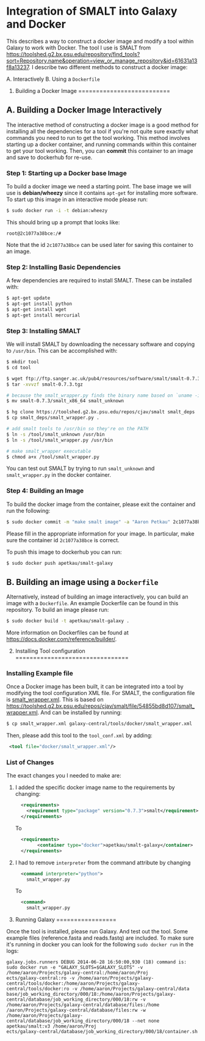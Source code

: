 Integration of SMALT into Galaxy and Docker
===========================================

This describes a way to construct a docker image and modify a tool within Galaxy to work with Docker.  The tool I use is SMALT from https://toolshed.g2.bx.psu.edu/repository/find_tools?sort=Repository.name&operation=view_or_manage_repository&id=61631a13f8a13237.  I describe two different methods to construct a docker image:

A. Interactively
B. Using a `Dockerfile`

1. Building a Docker Image
==========================

A. Building a Docker Image Interactively
----------------------------------------

The interactive method of constructing a docker image is a good method for installing all the dependencies for a tool if you're not quite sure exactly what commands you need to run to get the tool working.  This method involves starting up a docker container, and running commands within this container to get your tool working.  Then, you can **commit** this container to an image and save to dockerhub for re-use.

### Step 1: Starting up a Docker base Image

To build a docker image we need a starting point.  The base image we will use is **debian/wheezy** since it contains `apt-get` for installing more software.  To start up this image in an interactive mode please run:

```bash
$ sudo docker run -i -t debian:wheezy
```

This should bring up a prompt that looks like:

```
root@2c1077a38bce:/#
```

Note that the id `2c1077a38bce` can be used later for saving this container to an image.

### Step 2: Installing Basic Dependencies

A few dependencies are required to install SMALT.  These can be installed with:

```bash
$ apt-get update
$ apt-get install python
$ apt-get install wget
$ apt-get install mercurial
```

### Step 3: Installing SMALT

We will install SMALT by downloading the necessary software and copying to `/usr/bin`.  This can be accomplished with:

```bash
$ mkdir tool
$ cd tool

$ wget ftp://ftp.sanger.ac.uk/pub4/resources/software/smalt/smalt-0.7.3.tgz
$ tar -xvvzf smalt-0.7.3.tgz

# because the smalt_wrapper.py finds the binary name based on `uname -i` which is unknown in docker
$ mv smalt-0.7.3/smalt_x86_64 smalt_unknown

$ hg clone https://toolshed.g2.bx.psu.edu/repos/cjav/smalt smalt_deps
$ cp smalt_deps/smalt_wrapper.py .

# add smalt tools to /usr/bin so they're on the PATH
$ ln -s /tool/smalt_unknown /usr/bin
$ ln -s /tool/smalt_wrapper.py /usr/bin

# make smalt_wrapper executable
$ chmod a+x /tool/smalt_wrapper.py
```

You can test out SMALT by trying to run `smalt_unknown` and `smalt_wrapper.py` in the docker container.

### Step 4: Building an Image

To build the docker image from the container, please exit the container and run the following:

```bash
$ sudo docker commit -m "make smalt image" -a "Aaron Petkau" 2c1077a38bce apetkau/smalt-galaxy
```

Please fill in the appropriate information for your image.  In particular, make sure the container id `2c1077a38bce` is correct.

To push this image to dockerhub you can run:

```bash
$ sudo docker push apetkau/smalt-galaxy
```

B. Building an image using a `Dockerfile`
-----------------------------------------

Alternatively, instead of building an image interactively, you can build an image with a `Dockerfile`.  An example Dockerfile can be found in this repository.  To build an image please run:

```bash
$ sudo docker build -t apetkau/smalt-galaxy .
```

More information on Dockerfiles can be found at https://docs.docker.com/reference/builder/.

2. Installing Tool configuration
================================

### Installing Example file

Once a Docker image has been built, it can be integrated into a tool by modifying the tool configuration XML file.  For SMALT, the configuration file is [smalt_wrapper.xml](smalt_wrapper.xml).  This is based on https://toolshed.g2.bx.psu.edu/repos/cjav/smalt/file/54855bd8d107/smalt_wrapper.xml.  And can be installed by running:

```bash
$ cp smalt_wrapper.xml galaxy-central/tools/docker/smalt_wrapper.xml
```

Then, please add this tool to the `tool_conf.xml` by adding:

```xml
 <tool file="docker/smalt_wrapper.xml"/>
```

### List of Changes

The exact changes you I needed to make are:

1. I added the specific docker image name to the requirements by changing:

   ```xml
     <requirements>
       <requirement type="package" version="0.7.3">smalt</requirement>
     </requirements>
   ```
   
   To
   
   ```xml
     <requirements>
           <container type="docker">apetkau/smalt-galaxy</container>
     </requirements>
   ```

2. I had to remove `interpreter` from the command attribute by changing

   ```xml
     <command interpreter="python">
       smalt_wrapper.py
   ```
   
   To
   
   ```xml
     <command>
       smalt_wrapper.py
   ```

3. Running Galaxy
=================

Once the tool is installed, please run Galaxy.  And test out the tool.  Some example files (reference.fasta and reads.fastq) are included.  To make sure it's running in docker you can look for the following `sudo docker run` in the logs:

```
galaxy.jobs.runners DEBUG 2014-06-28 16:50:00,930 (18) command is: sudo docker run -e "GALAXY_SLOTS=$GALAXY_SLOTS" -v /home/aaron/Projects/galaxy-central:/home/aaron/Proj
ects/galaxy-central:ro -v /home/aaron/Projects/galaxy-central/tools/docker:/home/aaron/Projects/galaxy-central/tools/docker:ro -v /home/aaron/Projects/galaxy-central/data
base/job_working_directory/000/18:/home/aaron/Projects/galaxy-central/database/job_working_directory/000/18:rw -v /home/aaron/Projects/galaxy-central/database/files:/home
/aaron/Projects/galaxy-central/database/files:rw -w /home/aaron/Projects/galaxy-central/database/job_working_directory/000/18 --net none apetkau/smalt:v3 /home/aaron/Proj
ects/galaxy-central/database/job_working_directory/000/18/container.sh
```
